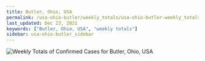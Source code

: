 ```yaml
---
title: Butler, Ohio, USA
permalink: /usa-ohio-butler/weekly_totals/usa-ohio-butler-weekly_totals.html
last_updated: Dec 23, 2021
keywords: ["Butler, Ohio, USA", "weekly totals"]
sidebar: usa-ohio-butler_sidebar
---
```


![Weekly Totals of Confirmed Cases for Butler, Ohio, USA](/covid_tracker/images/graphs/usa-ohio-butler-weekly_totals_graph.png)

